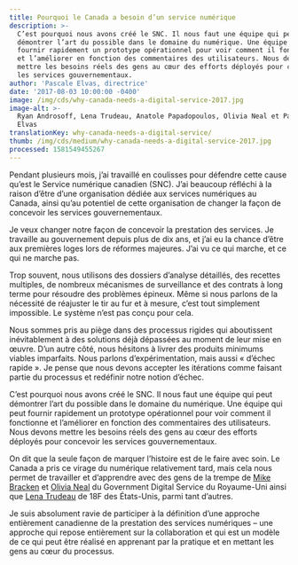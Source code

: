 ```yaml
---
title: Pourquoi le Canada a besoin d’un service numérique
description: >-
  C’est pourquoi nous avons créé le SNC. Il nous faut une équipe qui peut
  démontrer l’art du possible dans le domaine du numérique. Une équipe qui peut
  fournir rapidement un prototype opérationnel pour voir comment il fonctionne
  et l’améliorer en fonction des commentaires des utilisateurs. Nous devons
  mettre les besoins réels des gens au cœur des efforts déployés pour concevoir
  les services gouvernementaux.
author: 'Pascale Elvas, directrice'
date: '2017-08-03 10:00:00 -0400'
image: /img/cds/why-canada-needs-a-digital-service-2017.jpg
image-alt: >-
  Ryan Androsoff, Lena Trudeau, Anatole Papadopoulos, Olivia Neal et Pascale
  Elvas
translationKey: why-canada-needs-a-digital-service/
thumb: /img/cds/medium/why-canada-needs-a-digital-service-2017.jpg
processed: 1581549455267
---
```

Pendant plusieurs mois, j’ai travaillé en coulisses pour défendre cette cause qu’est le Service numérique canadien (SNC). J’ai beaucoup réfléchi à la raison d’être d’une organisation dédiée aux services numériques au Canada, ainsi qu’au potentiel de cette organisation de changer la façon de concevoir les services gouvernementaux. 

Je veux changer notre façon de concevoir la prestation des services. Je travaille au gouvernement depuis plus de dix ans, et j’ai eu la chance d’être aux premières loges lors de réformes majeures. J’ai vu ce qui marche, et ce qui ne marche pas.

Trop souvent, nous utilisons des dossiers d’analyse détaillés, des recettes multiples, de nombreux mécanismes de surveillance et des contrats à long terme pour résoudre des problèmes épineux. Même si nous parlons de la nécessité de réajuster le tir au fur et à mesure, c’est tout simplement impossible. Le système n’est pas conçu pour cela.

Nous sommes pris au piège dans des processus rigides qui aboutissent inévitablement à des solutions déjà dépassées au moment de leur mise en œuvre. D’un autre côté, nous hésitons à livrer des produits minimums viables imparfaits. Nous parlons d’expérimentation, mais aussi «&nbsp;d’échec rapide&nbsp;». Je pense que nous devons accepter les itérations comme faisant partie du processus et redéfinir notre notion d’échec.

C’est pourquoi nous avons créé le SNC. Il nous faut une équipe qui peut démontrer l’art du possible dans le domaine du numérique. Une équipe qui peut fournir rapidement un prototype opérationnel pour voir comment il fonctionne et l’améliorer en fonction des commentaires des utilisateurs. Nous devons mettre les besoins réels des gens au cœur des efforts déployés pour concevoir les services gouvernementaux. 

On dit que la seule façon de marquer l’histoire est de le faire avec soin. Le Canada a pris ce virage du numérique relativement tard, mais cela nous permet de travailler et d’apprendre avec des gens de la trempe de [Mike Bracken](https://twitter.com/MTBracken) et [Olivia Neal](https://twitter.com/LivNeal) du Government Digital Service du Royaume-Uni ainsi que [Lena Trudeau](https://twitter.com/ltrudeau) de 18F des États-Unis, parmi tant d’autres.

Je suis absolument ravie de participer à la définition d’une approche entièrement canadienne de la prestation des services numériques – une approche qui repose entièrement sur la collaboration et qui est un modèle de ce qui peut être réalisé en apprenant par la pratique et en mettant les gens au cœur du processus.


